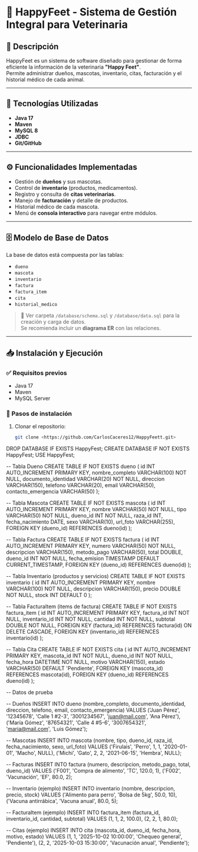 # 🐾 HappyFeet - Sistema de Gestión Integral para Veterinaria

## 📌 Descripción
HappyFeet es un sistema de software diseñado para gestionar de forma eficiente la información de la veterinaria **"Happy Feet"**.  
Permite administrar dueños, mascotas, inventario, citas, facturación y el historial médico de cada animal.

---

## 🚀 Tecnologías Utilizadas
- **Java 17**
- **Maven**
- **MySQL 8**
- **JDBC**
- **Git/GitHub**

---

## ⚙️ Funcionalidades Implementadas
- Gestión de **dueños** y sus mascotas.
- Control de **inventario** (productos, medicamentos).
- Registro y consulta de **citas veterinarias**.
- Manejo de **facturación** y detalle de productos.
- Historial médico de cada mascota.
- Menú de **consola interactivo** para navegar entre módulos.

---

## 🗄 Modelo de Base de Datos
La base de datos está compuesta por las tablas:
- `dueno`
- `mascota`
- `inventario`
- `factura`
- `factura_item`
- `cita`
- `historial_medico`

> 📌 Ver carpeta `/database/schema.sql` y `/database/data.sql` para la creación y carga de datos.  
Se recomienda incluir un **diagrama ER** con las relaciones.

---

## 📥 Instalación y Ejecución

### ✅ Requisitos previos
- Java 17
- Maven
- MySQL Server

### 🔧 Pasos de instalación
1. Clonar el repositorio:
   ```bash
   git clone <https://github.com/CarlosCaceres12/HappyFeett.git>

DROP DATABASE IF EXISTS HappyFest;
CREATE DATABASE IF NOT EXISTS HappyFest;
USE HappyFest;

-- Tabla Dueno
CREATE TABLE IF NOT EXISTS dueno (
id INT AUTO_INCREMENT PRIMARY KEY,
nombre_completo VARCHAR(100) NOT NULL,
documento_identidad VARCHAR(20) NOT NULL,
direccion VARCHAR(150),
telefono VARCHAR(20),
email VARCHAR(50),
contacto_emergencia VARCHAR(50)
);

-- Tabla Mascota
CREATE TABLE IF NOT EXISTS mascota (
id INT AUTO_INCREMENT PRIMARY KEY,
nombre VARCHAR(50) NOT NULL,
tipo VARCHAR(50) NOT NULL,
dueno_id INT NOT NULL,
raza_id INT,
fecha_nacimiento DATE,
sexo VARCHAR(10),
url_foto VARCHAR(255),
FOREIGN KEY (dueno_id) REFERENCES dueno(id)
);

-- Tabla Factura
CREATE TABLE IF NOT EXISTS factura (
id INT AUTO_INCREMENT PRIMARY KEY,
numero VARCHAR(50) NOT NULL,
descripcion VARCHAR(150),
metodo_pago VARCHAR(50),
total DOUBLE,
dueno_id INT NOT NULL,
fecha_emision TIMESTAMP DEFAULT CURRENT_TIMESTAMP,
FOREIGN KEY (dueno_id) REFERENCES dueno(id)
);

-- Tabla Inventario (productos y servicios)
CREATE TABLE IF NOT EXISTS inventario (
id INT AUTO_INCREMENT PRIMARY KEY,
nombre VARCHAR(100) NOT NULL,
descripcion VARCHAR(150),
precio DOUBLE NOT NULL,
stock INT DEFAULT 0
);

-- Tabla FacturaItem (items de factura)
CREATE TABLE IF NOT EXISTS factura_item (
id INT AUTO_INCREMENT PRIMARY KEY,
factura_id INT NOT NULL,
inventario_id INT NOT NULL,
cantidad INT NOT NULL,
subtotal DOUBLE NOT NULL,
FOREIGN KEY (factura_id) REFERENCES factura(id) ON DELETE CASCADE,
FOREIGN KEY (inventario_id) REFERENCES inventario(id)
);

-- Tabla Cita
CREATE TABLE IF NOT EXISTS cita (
id INT AUTO_INCREMENT PRIMARY KEY,
mascota_id INT NOT NULL,
dueno_id INT NOT NULL,
fecha_hora DATETIME NOT NULL,
motivo VARCHAR(150),
estado VARCHAR(50) DEFAULT 'Pendiente',
FOREIGN KEY (mascota_id) REFERENCES mascota(id),
FOREIGN KEY (dueno_id) REFERENCES dueno(id)
);

-- Datos de prueba

-- Dueños
INSERT INTO dueno (nombre_completo, documento_identidad, direccion, telefono, email, contacto_emergencia)
VALUES
('Juan Pérez', '12345678', 'Calle 1 #2-3', '3001234567', 'juan@mail.com', 'Ana Pérez'),
('María Gómez', '87654321', 'Calle 4 #5-6', '3007654321', 'maria@mail.com', 'Luis Gómez');

-- Mascotas
INSERT INTO mascota (nombre, tipo, dueno_id, raza_id, fecha_nacimiento, sexo, url_foto)
VALUES
('Firulais', 'Perro', 1, 1, '2020-01-01', 'Macho', NULL),
('Michi', 'Gato', 2, 2, '2021-06-15', 'Hembra', NULL);

-- Facturas
INSERT INTO factura (numero, descripcion, metodo_pago, total, dueno_id)
VALUES
('F001', 'Compra de alimento', 'TC', 120.0, 1),
('F002', 'Vacunación', 'EF', 80.0, 2);

-- Inventario (ejemplo)
INSERT INTO inventario (nombre, descripcion, precio, stock)
VALUES
('Alimento para perro', 'Bolsa de 5kg', 50.0, 10),
('Vacuna antirrábica', 'Vacuna anual', 80.0, 5);

-- FacturaItem (ejemplo)
INSERT INTO factura_item (factura_id, inventario_id, cantidad, subtotal)
VALUES
(1, 1, 2, 100.0),
(2, 2, 1, 80.0);

-- Citas (ejemplo)
INSERT INTO cita (mascota_id, dueno_id, fecha_hora, motivo, estado)
VALUES
(1, 1, '2025-10-02 10:00:00', 'Chequeo general', 'Pendiente'),
(2, 2, '2025-10-03 15:30:00', 'Vacunación anual', 'Pendiente');
